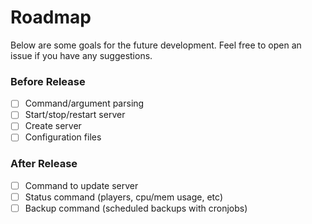 # Roadmap
Below are some goals for the future development. Feel free to open an issue if you have any suggestions.

### Before Release
- [ ] Command/argument parsing
- [ ] Start/stop/restart server
- [ ] Create server
- [ ] Configuration files
### After Release
- [ ] Command to update server
- [ ] Status command (players, cpu/mem usage, etc)
- [ ] Backup command (scheduled backups with cronjobs)